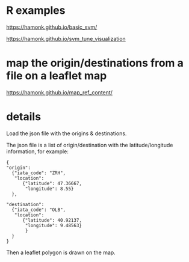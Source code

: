 # R examples
https://hamonk.github.io/basic_svm/

https://hamonk.github.io/svm_tune_visualization

# map the origin/destinations from a file on a leaflet map

https://hamonk.github.io/map_ref_content/

# details

Load the json file with the origins & destinations.

The json file is a list of origin/destination with the latitude/longitude information, for example:
```
{
"origin": 
  {"iata_code": "ZRH", 
   "location": 
      {"latitude": 47.36667, 
       "longitude": 8.55}
  },
  
"destination": 
  {"iata_code": "OLB",
   "location": 
      {"latitude": 40.92137,
       "longitude": 9.48563}
       }
  }
}
```

Then a leaflet polygon is drawn on the map.
